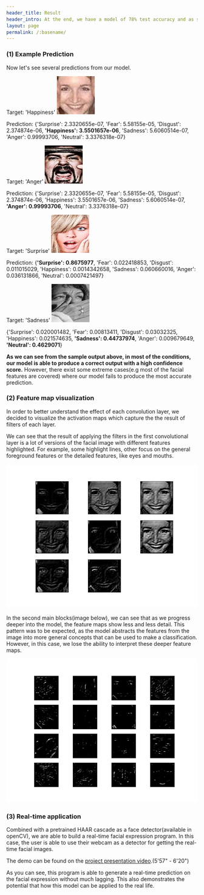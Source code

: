 ```yaml
---
header_title: Result
header_intro: At the end, we have a model of 78% test accuracy and as small as 62 MB.
layout: page
permalink: /:basename/
---
```

### (1) Example Prediction

Now let's see several predictions from our model.

Target: 'Happiness'
![](https://github.com/LynetteGao/639-project/blob/LynetteGao-main-page/pages/happy.jpg?raw=true)

Prediction: {'Surprise': 2.3320655e-07, 'Fear': 5.58155e-05, 'Disgust': 2.374874e-06, **'Happiness': 3.5501657e-06**, 'Sadness': 5.6060514e-07, 'Anger': 0.99993706, 'Neutral': 3.3376318e-07}


Target: 'Anger'
![](https://github.com/LynetteGao/639-project/blob/LynetteGao-main-page/pages/anger.jpg?raw=true)

Prediction: {'Surprise': 2.3320655e-07, 'Fear': 5.58155e-05, 'Disgust': 2.374874e-06, 'Happiness': 3.5501657e-06, 'Sadness': 5.6060514e-07, **'Anger': 0.99993706**, 'Neutral': 3.3376318e-07}


Target: 'Surprise'
![](https://github.com/LynetteGao/639-project/blob/LynetteGao-main-page/pages/surprise.jpg?raw=true)

Prediction: {**'Surprise': 0.8675977**, 'Fear': 0.022418853, 'Disgust': 0.011015029, 'Happiness': 0.0014342658, 'Sadness': 0.060660016, 'Anger': 0.036131866, 'Neutral': 0.0007421497}

Target: 'Sadness'
![](https://github.com/LynetteGao/639-project/blob/LynetteGao-main-page/pages/sadness.jpg?raw=true)

{'Surprise': 0.020001482, 'Fear': 0.00813411, 'Disgust': 0.03032325, 'Happiness': 0.021574635, **'Sadness': 0.44737974**, 'Anger': 0.009679649, **'Neutral': 0.4629071**}


**As we can see from the sample output above, in most of the conditions, our model is able to produce a correct output with a high confidence score.** However, there exist some extreme cases(e.g most of the facial features are covered) where our model fails to produce the most accurate prediction.

### (2) Feature map visualization

In order to better understand the effect of each convolution layer, we decided to visualize the activation maps which capture the the result of filters of each layer.

We can see that the result of applying the filters in the first convolutional layer is a lot of versions of the facial image with different features highlighted. For example, some highlight lines, other focus on the general foreground features or the detailed features, like eyes and mouths.

![](https://github.com/LynetteGao/639-project/blob/LynetteGao-main-page/pages/layer1.png?raw=true)

In the second main blocks(image below), we can see that as we progress deeper into the model, the feature maps show less and less detail. This pattern was to be expected, as the model abstracts the features from the image into more general concepts that can be used to make a classification. However, in this case, we lose the ability to interpret these deeper feature maps.

![](https://github.com/LynetteGao/639-project/blob/LynetteGao-main-page/pages/layer2.png?raw=true)


### (3) Real-time application

Combined with a pretrained HAAR cascade as a face detector(available in openCV), we are able to build a real-time facial expression program. In this case, the user is able to use their webcam as a detector for getting the real-time facial images.

The demo can be found on the [project presentation video](https://drive.google.com/file/d/1It5W_U9FhxjvdFRcfHL4kpkT3KWDyX7G/view?usp=sharing).(5'57" - 6'20")


As you can see, this program is able to generate a real-time prediction on the facial expression without much lagging. This also demonstrates the potential that how this model can be applied to the real life.
